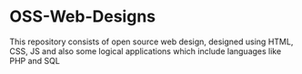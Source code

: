 # OSS-Web-Designs
This repository consists of open source web design, designed using HTML, CSS, JS and also some logical applications which include languages like PHP and SQL
